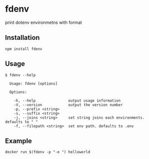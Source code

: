 # fdenv

print dotenv environmetns with format

## Installation

`npm install fdenv`

## Usage

```
$ fdenv --help

  Usage: fdenv [options]

  Options:

    -h, --help               output usage information
    -V, --version            output the version number
    -p, --prefix <string>    
    -s, --suffix <string>    
    -j, --joins <string>     set string joins each environments. defaults to " "
    -f, --filepath <string>  set env path. defaults to .env
```

## Example

`docker run $(fdenv -p "-e ") helloworld`
